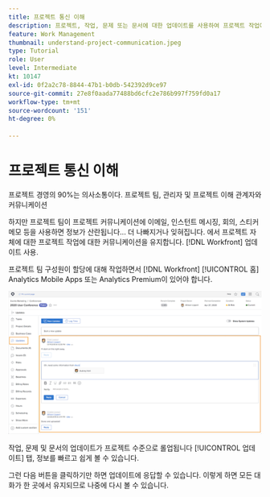 ```yaml
---
title: 프로젝트 통신 이해
description: 프로젝트, 작업, 문제 또는 문서에 대한 업데이트를 사용하여 프로젝트 작업에 대해 통신하는 방법을 알아봅니다. 그런 다음 의 기존 업데이트를 검토합니다 [!DNL  Workfront].
feature: Work Management
thumbnail: understand-project-communication.jpeg
type: Tutorial
role: User
level: Intermediate
kt: 10147
exl-id: 0f2a2c78-8844-47b1-b0db-542392d9ce97
source-git-commit: 27e8f0aada77488bd6cfc2e786b997f759fd0a17
workflow-type: tm+mt
source-wordcount: '151'
ht-degree: 0%

---
```


# 프로젝트 통신 이해

프로젝트 경영의 90%는 의사소통이다. 프로젝트 팀, 관리자 및 프로젝트 이해 관계자와 커뮤니케이션

하지만 프로젝트 팀이 프로젝트 커뮤니케이션에 이메일, 인스턴트 메시징, 회의, 스티커 메모 등을 사용하면 정보가 산란됩니다... 더 나빠지거나 잊혀집니다. 에서 프로젝트 자체에 대한 프로젝트 작업에 대한 커뮤니케이션을 유지합니다. [!DNL Workfront] 업데이트 사용.

프로젝트 팀 구성원이 할당에 대해 작업하면서 [!DNL Workfront] [!UICONTROL 홈] Analytics Mobile Apps 또는 Analytics Premium이 있어야 합니다.

![프로젝트의 업데이트 섹션](assets/planner-fund-project-communication.png)

작업, 문제 및 문서의 업데이트가 프로젝트 수준으로 롤업됩니다 [!UICONTROL 업데이트] 탭, 정보를 빠르고 쉽게 볼 수 있습니다.

그런 다음 버튼을 클릭하기만 하면 업데이트에 응답할 수 있습니다. 이렇게 하면 모든 대화가 한 곳에서 유지되므로 나중에 다시 볼 수 있습니다.

<!---
learn more urls
Communicate about work in Home
Subscribe to items in Workfront
Update work
--->
